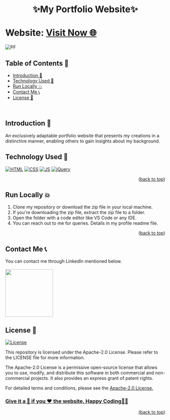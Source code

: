 # <p align="center">✨My Portfolio Website✨</p>

<div id="top"></div>

<h1> Website: <a href="https://snehilsharma31.github.io/Snehil-Sharma-Portfolio/">Visit Now 🌐</a></h1>

![PF](https://user-images.githubusercontent.com/73993775/217269880-d5c821a3-01e7-4b7a-9732-e7784c2edc94.gif)

<!-- --------------------------------------------------------------------------------------------------------------------------------------------------------- -->

<h2>Table of Contents 🧾</h2>

- [Introduction 📌](#introduction)
- [Technology Used 🚀](#technology-used)
- [Run Locally 💥](#run-locally)
- [Contact Me 📞](#contact-me)
- [License 📝](#coding-is-fun)
<br>

<!-- --------------------------------------------------------------------------------------------------------------------------------------------------------- -->

<h2>Introduction 📌</h2>
An exclusively adaptable portfolio website that presents my creations in a distinctive manner, enabling others to gain insights about my background.

<!-- --------------------------------------------------------------------------------------------------------------------------------------------------------- -->

<h2>Technology Used 🚀</h2>

<p>
  <a href="https://www.w3schools.com/html/"> <img src="https://img.icons8.com/color/70/000000/html-5--v1.png" alt="HTML" /></a>
  <a href="https://www.w3schools.com/css/"> <img src="https://img.icons8.com/color/70/000000/css3.png" alt="CSS" /></a>
  <a href="https://www.w3schools.com/js/"><img src="https://img.icons8.com/color/70/000000/javascript--v1.png" alt="JS" /></a>
  <a href="https://www.w3schools.com/jquery/"><img src="https://img.icons8.com/ios-filled/70/0868AC/jquery.png" alt="jQuery" /></a>
</p>
<p align="right">(<a href="#top">back to top</a>)</p>

<!-- --------------------------------------------------------------------------------------------------------------------------------------------------------- -->

<h2>Run Locally 💥</h2>

1. Clone my repository or download the zip file in your local machine.
2. If you're downloading the zip file, extract the zip file to a folder.
3. Open the folder with a code editor like VS Code or any IDE.
4. You can reach out to me for queries. Details in my profile readme file.
<p align="right">(<a href="#top">back to top</a>)</p>

<!-- --------------------------------------------------------------------------------------------------------------------------------------------------------- -->

<h2>Contact Me 📞</h2>

You can contact me through LinkedIn mentioned below.<br><br>
<a href="https://www.linkedin.com/in/snehilsharma31/"><img src="https://img.shields.io/badge/LinkedIn-0077B5?style=for-the-badge&logo=linkedin&logoColor=white" width="150px"></a>

<!-- --------------------------------------------------------------------------------------------------------------------------------------------------------- -->

<h2>License 📝</h2>

[![License](https://img.shields.io/badge/License-Apache%202.0-blue.svg)](https://opensource.org/licenses/Apache-2.0)

This repository is licensed under the Apache-2.0 License. Please refer to the LICENSE file for more information.

The Apache-2.0 License is a permissive open-source license that allows you to use, modify, and distribute this software in both commercial and non-commercial projects. It also provides an express grant of patent rights.

For detailed terms and conditions, please see the <a href="https://www.apache.org/licenses/LICENSE-2.0">Apache-2.0 License.

<!-- --------------------------------------------------------------------------------------------------------------------------------------------------------- -->

<h3>Give it a 🌟 if you ❤ the website. Happy Coding👨‍💻</h3>
<p align="right">(<a href="#top">back to top</a>)</p>
